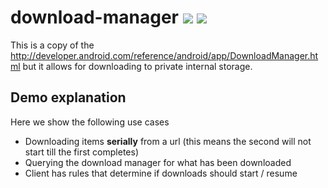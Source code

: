 # download-manager [![](https://ci.novoda.com/buildStatus/icon?job=download-manager)](https://ci.novoda.com/job/download-manager/lastBuild/console) [![](https://raw.githubusercontent.com/novoda/novoda/master/assets/btn_apache_lisence.png)](LICENSE.txt)

This is a copy of the http://developer.android.com/reference/android/app/DownloadManager.html but it allows for downloading to private internal storage.


## Demo explanation

Here we show the following use cases

   - Downloading items **serially** from a url (this means the second will not start till the first completes)
   - Querying the download manager for what has been downloaded
   - Client has rules that determine if downloads should start / resume
